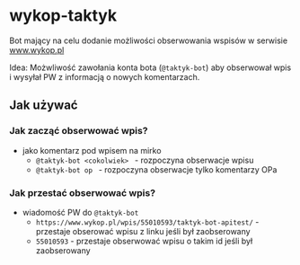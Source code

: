 # wykop-taktyk

Bot mający na celu dodanie możliwości obserwowania wspisów w serwisie www.wykop.pl

Idea:
Możwliwość zawołania konta bota (`@taktyk-bot`) aby obserwował wpis i wysyłał PW z informacją o nowych komentarzach.

## Jak używać

### Jak zacząć obserwować wpis?

* jako komentarz pod wpisem na mirko
    * `@taktyk-bot <cokolwiek> ` - rozpoczyna obserwacje wpisu
    * `@taktyk-bot op ` - rozpoczyna obserwacje tylko komentarzy OPa

### Jak przestać obserwować wpis?

* wiadomość PW do `@taktyk-bot`
    * `https://www.wykop.pl/wpis/55010593/taktyk-bot-apitest/` - przestaje obserować wpisu z linku jeśli był
      zaobserowany
    * `55010593` - przestaje obserwować wpisu o takim id jeśli był zaobserowany
